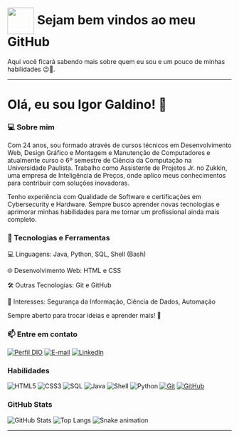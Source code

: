 <h1>
    <a href="https://github.com/galdino013">
     <img align="center" width="60px" src="https://cdn4.iconfinder.com/data/icons/social-media-logos-6/512/71-github-512.png"></a>
    <span> Sejam bem vindos ao meu GitHub</span>
</h1>

Aqui você ficará sabendo mais sobre quem eu sou e um pouco de minhas habilidades 😉🚀.

---

# Olá, eu sou Igor Galdino! 👋

### 💻 Sobre mim

Com 24 anos, sou formado através de cursos técnicos em Desenvolvimento Web, Design Gráfico e Montagem e Manutenção de Computadores e atualmente curso o 6º semestre de Ciência da Computação na Universidade Paulista. Trabalho como Assistente de Projetos Jr. no Zukkin, uma empresa de Inteligência de Preços, onde aplico meus conhecimentos para contribuir com soluções inovadoras.

Tenho experiência com Qualidade de Software e certificações em Cybersecurity e Hardware. Sempre busco aprender novas tecnologias e aprimorar minhas habilidades para me tornar um profissional ainda mais completo.

### 🚀 Tecnologias e Ferramentas

💻 Linguagens: Java, Python, SQL, Shell (Bash)

🌐 Desenvolvimento Web: HTML e CSS

🛠 Outras Tecnologias: Git e GitHub

🔎 Interesses: Segurança da Informação, Ciência de Dados, Automação

Sempre aberto para trocar ideias e aprender mais! 🚀

### 📫 Entre em contato

[![Perfil DIO](https://img.shields.io/badge/-Meu%20Perfil%20na%20DIO-30A3DC?style=for-the-badge)](https://dio.me/users/galdinoigor013)
[![E-mail](https://img.shields.io/badge/-Email-000?style=for-the-badge&logo=microsoft-outlook&logoColor=E94D5F)](mailto:galdinoigor013@gmail.com)
[![LinkedIn](https://img.shields.io/badge/-LinkedIn-000?style=for-the-badge&logo=linkedin&logoColor=30A3DC)](https://linkedin.com/in/igor-galdino013)

### Habilidades

![HTML5](https://img.shields.io/badge/HTML-000?style=for-the-badge&logo=html5&logoColor=30A3DC)
![CSS3](https://img.shields.io/badge/CSS3-000?style=for-the-badge&logo=css3&logoColor=E94D5F)
![SQL](https://img.shields.io/badge/SQL-000?style=for-the-badge&logo=mysql&logoColor=4479A1)
![Java](https://img.shields.io/badge/Java-ED8B00?style=for-the-badge&logo=java&logoColor=black)
![Shell](https://img.shields.io/badge/Shell-121011?style=for-the-badge&logo=gnu-bash&logoColor=black)
![Python](https://img.shields.io/badge/Python-000?style=for-the-badge&logo=python&logoColor=3776AB)
[![Git](https://img.shields.io/badge/Git-000?style=for-the-badge&logo=git&logoColor=E94D5F)](https://git-scm.com/doc)
[![GitHub](https://img.shields.io/badge/GitHub-000?style=for-the-badge&logo=github&logoColor=30A3DC)](https://docs.github.com/)

### GitHub Stats

![GitHub Stats](https://github-readme-stats.vercel.app/api?username=galdino013&theme=transparent&bg_color=000&border_color=30A3DC&show_icons=true&icon_color=30A3DC&title_color=E94D5F&text_color=FFF)
![Top Langs](https://github-readme-stats-git-masterrstaa-rickstaa.vercel.app/api/top-langs/?username=galdino013&layout=compact&bg_color=000&border_color=30A3DC&title_color=E94D5F&text_color=FFF)
![Snake animation](https://github.com/galdino013/galdino013/blob/output/github-contribution-grid-snake.svg)

---
